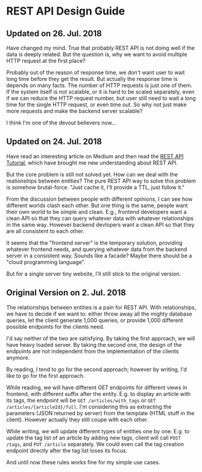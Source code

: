 # REST API Design Guide

## Updated on 26. Jul. 2018
Have changed my mind. True that probably REST API is not doing well if the data is deeply related. But the question is, why we want to avoid multiple HTTP request at the first place?

Probably out of the reason of response time, we don't want user to wait long time before they get the result. But actually the response time is depends on many facts. The number of HTTP requests is just one of them. If the system itself is not scalable, or it is hard to be scaled separately, even if we can reduce the HTTP request number, but user still need to wait a long time for the single HTTP request, or even time out. So why not just make more requests and make the backend server scalable?

I think I'm one of the devout believers now...

## Updated on 24. Jul. 2018
Have read an interesting article on Medium and then read the [REST API Tutorial](https://restfulapi.net/), which have brought me new understanding about REST API.

But the core problem is still not solved yet. How can we deal with the reationships between entities? The pure REST API way to solve this problem is somehow brutal-force. "Just cache it, I'll provide a TTL, just follow it."

From the discussion between people with different opinions, I can see how different worlds clash each other. But one thing is the same, people want their own world to be simple and clean. E.g., frontend developers want a clean API so that they can query whatever data with whatever relationships in the same way. However backend devlopers want a clean API so that they are all consistent to each other.

It seems that the "frontend server" is the temporary solution, providing whatever frontend needs, and querying whatever data from the backend server in a consistent way. Sounds like a facade? Maybe there should be a "cloud programming language".

But for a single server tiny website, I'll still stick to the original version.

## Original Version on 2. Jul. 2018
The relationships between entities is a pain for REST API. With relationships, we have to decide if we want to: either throw away all the mighty database queries, let the client generate 1,000 queries; or provide 1,000 different possible endpoints for the clients need.

I'd say neither of the two are satisfying. By taking the first approach, we will have heavy loaded server. By taking the second one, the design of the endpoints are not independent from the implementation of the clients anymore.

By reading, I tend to go for the second approach; however by writing, I'd like to go for the first approach.

While reading, we will have different GET endpoints for different views in frontend, with different suffix after the entity. E.g. to display an article with its tags, the endpoint will be `GET /articles/with_tags` or `GET /articles/{articleId}/full`. I'm considering this as extracting the parameters (JSON returned by server) from the template (HTML stuff in the client). However actually they still coupe with each other.

While writing, we will update different types of entities one by one. E.g. to update the tag list of an article by adding new tags, client will call `POST /tags`, and `PUT /article` separately. We could even call the tag creation endpoint directly after the tag list loses its focus.

And until now these rules works fine for my simple use cases.
